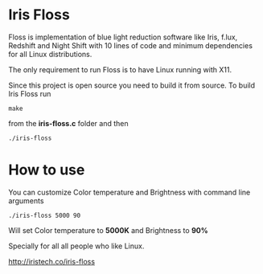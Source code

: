 # Iris Floss
Floss is implementation of blue light reduction software like Iris, f.lux, Redshift and Night Shift with 10 lines of code and minimum dependencies for all Linux distributions.

The only requirement to run Floss is to have Linux running with X11.

Since this project is open source you need to build it from source. To build Iris Floss run

```
make
```

from the **iris-floss.c** folder and then

```
./iris-floss
```

# How to use

You can customize Color temperature and Brightness with command line arguments

```
./iris-floss 5000 90
```

Will set Color temperature to **5000K** and Brightness to **90%**

Specially for all all people who like Linux.

http://iristech.co/iris-floss
